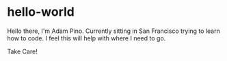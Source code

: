 # hello-world
Hello there, I'm Adam Pino. Currently sitting in San Francisco trying to learn how to code. I feel this will help with where I need to go. 

Take Care!
